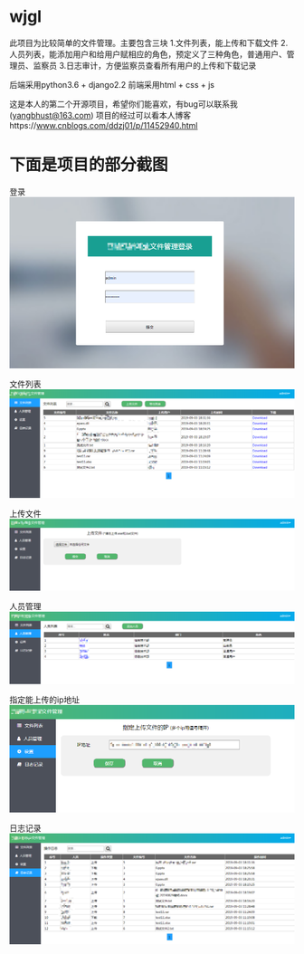 # wjgl
此项目为比较简单的文件管理。主要包含三块
1.文件列表，能上传和下载文件
2.人员列表，能添加用户和给用户赋相应的角色，预定义了三种角色，普通用户、管理员、监察员
3.日志审计，方便监察员查看所有用户的上传和下载记录

后端采用python3.6 + django2.2
前端采用html + css + js

这是本人的第二个开源项目，希望你们能喜欢，有bug可以联系我(yangbhust@163.com)
项目的经过可以看本人博客https://www.cnblogs.com/ddzj01/p/11452940.html

# 下面是项目的部分截图
登录
![Image text](https://github.com/YangBaohust/myimages/blob/master/wjgl/login.png)

文件列表
![Image text](https://github.com/YangBaohust/myimages/blob/master/wjgl/list.png)

上传文件
![Image text](https://github.com/YangBaohust/myimages/blob/master/wjgl/upload.png)

人员管理
![Image text](https://github.com/YangBaohust/myimages/blob/master/wjgl/personlist.png)

指定能上传的ip地址
![Image text](https://github.com/YangBaohust/myimages/blob/master/wjgl/setting.png)

日志记录
![Image text](https://github.com/YangBaohust/myimages/blob/master/wjgl/loglist.png)
